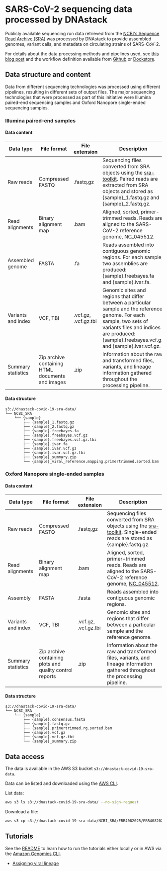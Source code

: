 # SARS-CoV-2 sequencing data processed by DNAstack

Publicly available sequencing run data retrieved from the [NCBI's Sequence Read Archive (SRA)](https://www.ncbi.nlm.nih.gov/sra) was processed by DNAstack to provide assembled genomes, variant calls, and metadata on circulating strains of SARS-CoV-2.

For details about the data processing methods and pipelines used, see [this blog post](https://dnastack.com/harmonized-variant-calling-for-sars-cov-2-genomes/) and the workflow definition available from [Github](https://github.com/DNAstack/covid-processing-pipeline) or [Dockstore](https://dockstore.org/workflows/github.com/DNAstack/covid-processing-pipeline/covid-19-varcal:master?tab=info).


## Data structure and content

Data from different sequencing technologies was processed using different pipelines, resulting in different sets of output files. The major sequencing technologies that were processed as part of this initiative were Illumina paired-end sequencing samples and Oxford Nanopore single-ended sequencing samples.


### Illumina paired-end samples

#### Data content

| Data type          | File format                                      | File extension       | Description                                                                                                                                                                                                           |
|--------------------|--------------------------------------------------|----------------------|-----------------------------------------------------------------------------------------------------------------------------------------------------------------------------------------------------------------------|
| Raw reads          | Compressed FASTQ                                 | .fastq.gz            | Sequencing files converted from SRA objects using the [sra-toolkit](https://github.com/ncbi/sra-tools). Paired reads are extracted from SRA objects and stored as {sample}_1.fastq.gz and {sample}_2.fastq.gz.        |
| Read alignments    | Binary alignment map                             | .bam                 | Aligned, sorted, primer-trimmed reads. Reads are aligned to the SARS-CoV-2 reference genome, [NC_045512](https://www.ncbi.nlm.nih.gov/nuccore/NC_045512).                                                             |
| Assembled genome   | FASTA                                            | .fa                  | Reads assembled into contiguous genomic regions. For each sample, two assemblies are produced: {sample}.freebayes.fa and {sample}.ivar.fa.                                                                            |
| Variants and index | VCF, TBI                                         | .vcf.gz, .vcf.gz.tbi | Genomic sites and regions that differ between a particular sample and the reference genome. For each sample, two sets of variants files and indices are produced: {sample}.freebayes.vcf.gz and {sample}.ivar.vcf.gz. |
| Summary statistics | Zip archive containing HTML documents and images | .zip                 | Information about the raw and transformed files, variants, and lineage information gathered throughout the processing pipeline.                                                                                       |



#### Data structure

```
s3://dnastack-covid-19-sra-data/
└── NCBI_SRA
    └── {sample}
        ├── {sample}_1.fastq.gz
        ├── {sample}_2.fastq.gz
        ├── {sample}.freebayes.fa
        ├── {sample}.freebayes.vcf.gz
        ├── {sample}.freebayes.vcf.gz.tbi
        ├── {sample}.ivar.fa
        ├── {sample}.ivar.vcf.gz
        ├── {sample}.ivar.vcf.gz.tbi
        ├── {sample}_summary.zip
        └── {sample}_viral_reference.mapping.primertrimmed.sorted.bam
```


### Oxford Nanopore single-ended samples

#### Data content

| Data type          | File format                                              | File extension       | Description                                                                                                                                                 |
|--------------------|----------------------------------------------------------|----------------------|-------------------------------------------------------------------------------------------------------------------------------------------------------------|
| Raw reads          | Compressed FASTQ                                         | .fastq.gz            | Sequencing files converted from SRA objects using the [sra-toolkit](https://github.com/ncbi/sra-tools). Single-ended reads are stored as {sample}.fastq.gz. |
| Read alignments    | Binary alignment map                                     | .bam                 | Aligned, sorted, primer-trimmed reads. Reads are aligned to the SARS-CoV-2 reference genome, [NC_045512](https://www.ncbi.nlm.nih.gov/nuccore/NC_045512).   |
| Assembly           | FASTA                                                    | .fasta               | Reads assembled into contiguous genomic regions.                                                                                                            |
| Variants and index | VCF, TBI                                                 | .vcf.gz, .vcf.gz.tbi | Genomic sites and regions that differ between a particular sample and the reference genome.                                                                 |
| Summary statistics | Zip archive containing plots and quality control reports | .zip                 | Information about the raw and transformed files, variants, and lineage information gathered throughout the processing pipeline.                             |


#### Data structure

```
s3://dnastack-covid-19-sra-data/
└── NCBI_SRA
    └── {sample}
        ├── {sample}.consensus.fasta
        ├── {sample}.fastq.gz
        ├── {sample}.primertrimmed.rg.sorted.bam
        ├── {sample}.vcf.gz
        ├── {sample}.vcf.gz.tbi
        └── {sample}_summary.zip
```


## Data access

The data is available in the AWS S3 bucket `s3://dnastack-covid-19-sra-data`.

Data can be listed and downloaded using the [AWS CLI](https://docs.aws.amazon.com/cli/latest/userguide/cli-chap-getting-started.html).

List data:
```bash
aws s3 ls s3://dnastack-covid-19-sra-data/ --no-sign-request
```

Download a file:
```bash
aws s3 cp s3://dnastack-covid-19-sra-data/NCBI_SRA/ERR4082025/ERR4082025.consensus.fasta . --no-sign-request
```


## Tutorials

See the [README](./tutorials/README.md) to learn how to run the tutorials either locally or in AWS via the [Amazon Genomics CLI](https://aws.amazon.com/genomics-cli/).

- [Assigning viral lineage](./tutorials/assign_lineage)
